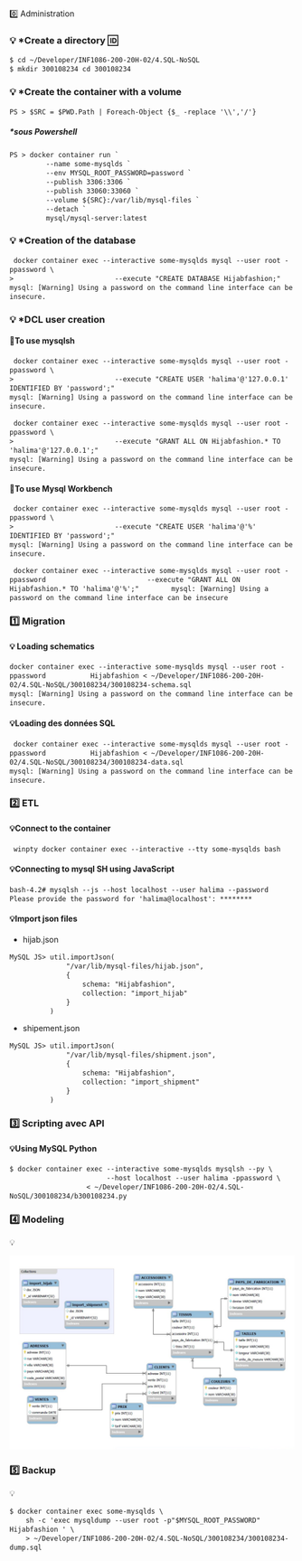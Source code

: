 0️⃣ Administration

### 💡 *Create a directory 🆔
```
$ cd ~/Developer/INF1086-200-20H-02/4.SQL-NoSQL
$ mkdir 300108234 cd 300108234
```
### 💡 *Create the container with a volume

```
PS > $SRC = $PWD.Path | Foreach-Object {$_ -replace '\\','/'}	
```

 ##### *sous Powershell

```
PS > docker container run `
         --name some-mysqlds `
         --env MYSQL_ROOT_PASSWORD=password `
         --publish 3306:3306 `
         --publish 33060:33060 `
         --volume ${SRC}:/var/lib/mysql-files `
         --detach `
         mysql/mysql-server:latest
```

### 💡 *Creation of the database

```
 docker container exec --interactive some-mysqlds mysql --user root -ppassword \
>                         --execute "CREATE DATABASE Hijabfashion;"
mysql: [Warning] Using a password on the command line interface can be insecure.
```
### 💡 *DCL user creation

#### 📌To use mysqlsh
```
 docker container exec --interactive some-mysqlds mysql --user root -ppassword \
>                         --execute "CREATE USER 'halima'@'127.0.0.1' IDENTIFIED BY 'password';"
mysql: [Warning] Using a password on the command line interface can be insecure.
```
```
 docker container exec --interactive some-mysqlds mysql --user root -ppassword \
>                         --execute "GRANT ALL ON Hijabfashion.* TO 'halima'@'127.0.0.1';"
mysql: [Warning] Using a password on the command line interface can be insecure.
```


#### 📌To use Mysql Workbench
```
 docker container exec --interactive some-mysqlds mysql --user root -ppassword \
>                         --execute "CREATE USER 'halima'@'%' IDENTIFIED BY 'password';"
mysql: [Warning] Using a password on the command line interface can be insecure.
```
```
 docker container exec --interactive some-mysqlds mysql --user root -ppassword                         --execute "GRANT ALL ON Hijabfashion.* TO 'halima'@'%';"        mysql: [Warning] Using a password on the command line interface can be insecure
```
### :one: Migration

#### 💡 Loading schematics
```
docker container exec --interactive some-mysqlds mysql --user root -ppassword           Hijabfashion < ~/Developer/INF1086-200-20H-02/4.SQL-NoSQL/300108234/300108234-schema.sql
mysql: [Warning] Using a password on the command line interface can be insecure.
```

#### 💡Loading des données SQL
```
 docker container exec --interactive some-mysqlds mysql --user root -ppassword           Hijabfashion < ~/Developer/INF1086-200-20H-02/4.SQL-NoSQL/300108234/300108234-data.sql
mysql: [Warning] Using a password on the command line interface can be insecure.

```
### :two: ETL

#### 💡Connect to the container

```
 winpty docker container exec --interactive --tty some-mysqlds bash
```
#### 💡Connecting to mysql SH using JavaScript
```
bash-4.2# mysqlsh --js --host localhost --user halima --password
Please provide the password for 'halima@localhost': ********
```

#### 💡Import json files

* hijab.json

```
MySQL JS> util.importJson(
              "/var/lib/mysql-files/hijab.json", 
              {
                  schema: "Hijabfashion", 
                  collection: "import_hijab"
              }
          )
```

* shipement.json

```
MySQL JS> util.importJson(
              "/var/lib/mysql-files/shipment.json", 
              {
                  schema: "Hijabfashion", 
                  collection: "import_shipment"
              }
          )
```

### :three: Scripting avec API

#### 💡Using MySQL Python

```
$ docker container exec --interactive some-mysqlds mysqlsh --py \
                        --host localhost --user halima -ppassword \
                   < ~/Developer/INF1086-200-20H-02/4.SQL-NoSQL/300108234/b300108234.py
```

### :four: Modeling
💡 

<img src="schema.png"></img>


### :five: Backup
 💡 
 
```
$ docker container exec some-mysqlds \
    sh -c 'exec mysqldump --user root -p"$MYSQL_ROOT_PASSWORD" Hijabfashion ' \
    > ~/Developer/INF1086-200-20H-02/4.SQL-NoSQL/300108234/300108234-dump.sql
```

